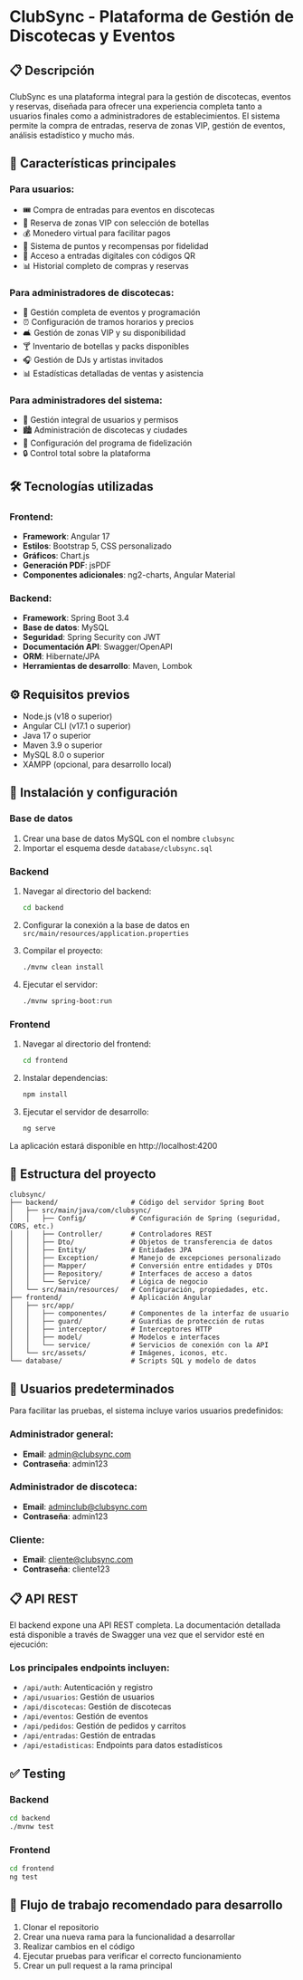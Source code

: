 # ClubSync - Plataforma de Gestión de Discotecas y Eventos

## 📋 Descripción

ClubSync es una plataforma integral para la gestión de discotecas, eventos y reservas, diseñada para ofrecer una experiencia completa tanto a usuarios finales como a administradores de establecimientos. El sistema permite la compra de entradas, reserva de zonas VIP, gestión de eventos, análisis estadístico y mucho más.

## 🚀 Características principales

### Para usuarios:
- 🎟️ Compra de entradas para eventos en discotecas
- 🍾 Reserva de zonas VIP con selección de botellas
- 💰 Monedero virtual para facilitar pagos
- 🎁 Sistema de puntos y recompensas por fidelidad
- 📱 Acceso a entradas digitales con códigos QR
- 📊 Historial completo de compras y reservas

### Para administradores de discotecas:
- 📅 Gestión completa de eventos y programación
- ⏰ Configuración de tramos horarios y precios
- 🛋️ Gestión de zonas VIP y su disponibilidad
- 🍸 Inventario de botellas y packs disponibles
- 🎧 Gestión de DJs y artistas invitados
- 📊 Estadísticas detalladas de ventas y asistencia

### Para administradores del sistema:
- 👥 Gestión integral de usuarios y permisos
- 🏙️ Administración de discotecas y ciudades
- 🎁 Configuración del programa de fidelización
- 🔒 Control total sobre la plataforma

## 🛠️ Tecnologías utilizadas

### Frontend:
- **Framework**: Angular 17
- **Estilos**: Bootstrap 5, CSS personalizado
- **Gráficos**: Chart.js
- **Generación PDF**: jsPDF
- **Componentes adicionales**: ng2-charts, Angular Material

### Backend:
- **Framework**: Spring Boot 3.4
- **Base de datos**: MySQL
- **Seguridad**: Spring Security con JWT
- **Documentación API**: Swagger/OpenAPI
- **ORM**: Hibernate/JPA
- **Herramientas de desarrollo**: Maven, Lombok

## ⚙️ Requisitos previos

- Node.js (v18 o superior)
- Angular CLI (v17.1 o superior)
- Java 17 o superior
- Maven 3.9 o superior
- MySQL 8.0 o superior
- XAMPP (opcional, para desarrollo local)

## 🔧 Instalación y configuración

### Base de datos
1. Crear una base de datos MySQL con el nombre `clubsync`
2. Importar el esquema desde `database/clubsync.sql`

### Backend
1. Navegar al directorio del backend:
   ```bash
   cd backend
   ```

2. Configurar la conexión a la base de datos en `src/main/resources/application.properties`

3. Compilar el proyecto:
   ```bash
   ./mvnw clean install
   ```

4. Ejecutar el servidor:
   ```bash
   ./mvnw spring-boot:run
   ```

### Frontend
1. Navegar al directorio del frontend:
   ```bash
   cd frontend
   ```

2. Instalar dependencias:
   ```bash
   npm install
   ```

3. Ejecutar el servidor de desarrollo:
   ```bash
   ng serve
   ```

La aplicación estará disponible en http://localhost:4200

## 📄 Estructura del proyecto

```
clubsync/
├── backend/                  # Código del servidor Spring Boot
│   ├── src/main/java/com/clubsync/
│   │   ├── Config/           # Configuración de Spring (seguridad, CORS, etc.)
│   │   ├── Controller/       # Controladores REST
│   │   ├── Dto/              # Objetos de transferencia de datos
│   │   ├── Entity/           # Entidades JPA
│   │   ├── Exception/        # Manejo de excepciones personalizado
│   │   ├── Mapper/           # Conversión entre entidades y DTOs
│   │   ├── Repository/       # Interfaces de acceso a datos
│   │   └── Service/          # Lógica de negocio
│   └── src/main/resources/   # Configuración, propiedades, etc.
├── frontend/                 # Aplicación Angular
│   ├── src/app/
│   │   ├── componentes/      # Componentes de la interfaz de usuario
│   │   ├── guard/            # Guardias de protección de rutas
│   │   ├── interceptor/      # Interceptores HTTP
│   │   ├── model/            # Modelos e interfaces
│   │   └── service/          # Servicios de conexión con la API
│   └── src/assets/           # Imágenes, iconos, etc.
└── database/                 # Scripts SQL y modelo de datos
```

## 🔐 Usuarios predeterminados

Para facilitar las pruebas, el sistema incluye varios usuarios predefinidos:

### Administrador general:
- **Email**: admin@clubsync.com
- **Contraseña**: admin123

### Administrador de discoteca:
- **Email**: adminclub@clubsync.com
- **Contraseña**: admin123

### Cliente:
- **Email**: cliente@clubsync.com
- **Contraseña**: cliente123

## 📋 API REST

El backend expone una API REST completa. La documentación detallada está disponible a través de Swagger una vez que el servidor esté en ejecución:

### Los principales endpoints incluyen:

- `/api/auth`: Autenticación y registro
- `/api/usuarios`: Gestión de usuarios
- `/api/discotecas`: Gestión de discotecas
- `/api/eventos`: Gestión de eventos
- `/api/pedidos`: Gestión de pedidos y carritos
- `/api/entradas`: Gestión de entradas
- `/api/estadisticas`: Endpoints para datos estadísticos

## ✅ Testing

### Backend
```bash
cd backend
./mvnw test
```

### Frontend
```bash
cd frontend
ng test
```

## 🔄 Flujo de trabajo recomendado para desarrollo

1. Clonar el repositorio
2. Crear una nueva rama para la funcionalidad a desarrollar
3. Realizar cambios en el código
4. Ejecutar pruebas para verificar el correcto funcionamiento
5. Crear un pull request a la rama principal

